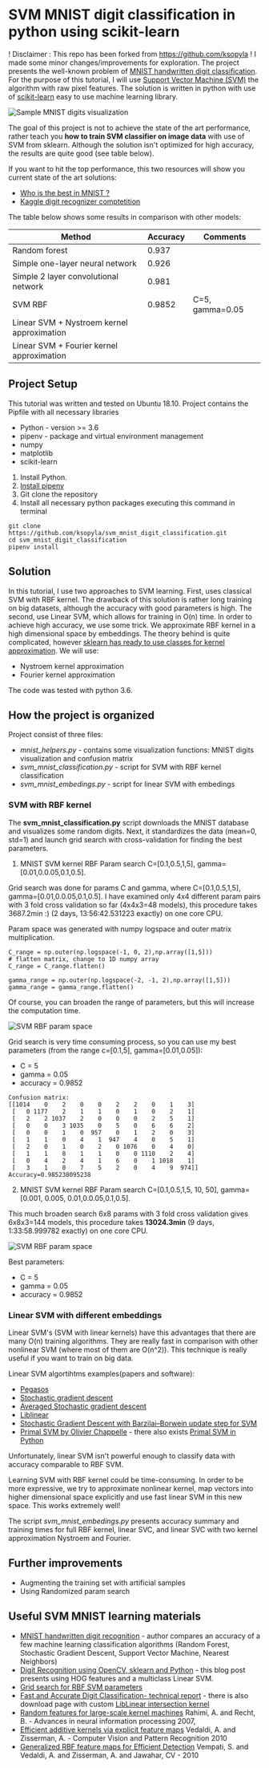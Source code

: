 # SVM MNIST digit classification in python using scikit-learn

! Disclaimer : This repo has been forked from https://github.com/ksopyla ! I made some minor changes/improvements for exploration.
The project presents the well-known problem of [MNIST handwritten digit classification](https://en.wikipedia.org/wiki/MNIST_database).
For the purpose of this tutorial, I will use [Support Vector Machine (SVM)](https://en.wikipedia.org/wiki/Support_vector_machine) 
the algorithm with raw pixel features. 
The solution is written in python with use of [scikit-learn](http://scikit-learn.org/stable/) easy to use machine learning library.

![Sample MNIST digits visualization](/images/mnist_digits.png)



The goal of this project is not to achieve the state of the art performance, rather teach you 
**how to train SVM classifier on image data** with use of SVM from sklearn. 
Although the solution isn't optimized for high accuracy, the results are quite good (see table below). 

If you want to hit the top performance, this two resources will show you current state of the art solutions:

* [Who is the best in MNIST ?](http://rodrigob.github.io/are_we_there_yet/build/classification_datasets_results.html#4d4e495354)
* [Kaggle digit recognizer comptetition](https://www.kaggle.com/c/digit-recognizer)

The table below shows some results in comparison with other models:


| Method                                     | Accuracy | Comments     |
|--------------------------------------------|----------|--------------|
| Random forest                              | 0.937    |              |
| Simple one-layer neural network            | 0.926    |              |
| Simple 2 layer convolutional network       | 0.981    |              |
| SVM RBF                                    | 0.9852   | C=5, gamma=0.05 |
| Linear SVM + Nystroem kernel approximation |          |              |
| Linear SVM + Fourier kernel approximation  |          |              |


## Project Setup

This tutorial was written and tested on Ubuntu 18.10.
Project contains the Pipfile with all necessary libraries

* Python - version >= 3.6 
* pipenv - package and virtual environment management 
* numpy
* matplotlib
* scikit-learn


1. Install Python.
1. [Install pipenv](https://pipenv.readthedocs.io/en/latest/install/#pragmatic-installation-of-pipenv)
1. Git clone the repository
1. Install all necessary python packages executing this command in terminal

```
git clone https://github.com/ksopyla/svm_mnist_digit_classification.git
cd svm_mnist_digit_classification
pipenv install
```




## Solution

In this tutorial, I use two approaches to SVM learning. 
First, uses classical SVM with RBF kernel. The drawback of this solution is rather long training on big datasets, although the accuracy with good parameters is high. 
The second, use Linear SVM, which allows for training in O(n) time. In order to achieve high accuracy, we use some trick. We approximate RBF kernel in a high dimensional space by embeddings. The theory behind is quite complicated, 
however [sklearn has ready to use classes for kernel approximation](http://scikit-learn.org/stable/modules/kernel_approximation.html#kernel-approximation). 
We will use:

* Nystroem kernel approximation
* Fourier kernel approximation

The code was tested with python 3.6.


## How the project is organized

Project consist of three files:

* _mnist_helpers.py_ - contains some visualization functions: MNIST digits visualization and confusion matrix
* _svm_mnist_classification.py_ - script for SVM with RBF kernel classification
* _svm_mnist_embedings.py_ - script for linear SVM with embedings

### SVM with RBF kernel

The **svm_mnist_classification.py** script downloads the MNIST database and visualizes some random digits.
Next, it standardizes the data (mean=0, std=1) and launch grid search with cross-validation for finding the best parameters.

1. MNIST SVM kernel RBF Param search C=[0.1,0.5,1,5], gamma=[0.01,0.0.05,0.1,0.5].

Grid search was done for params C and gamma, where C=[0.1,0.5,1,5], gamma=[0.01,0.0.05,0.1,0.5].
I have examined only 4x4 different param pairs with 3 fold cross validation so far (4x4x3=48 models), 
this procedure takes 3687.2min :) (2 days, 13:56:42.531223 exactly) on one core CPU.

Param space was generated with numpy logspace and outer matrix multiplication. 
```
C_range = np.outer(np.logspace(-1, 0, 2),np.array([1,5]))
# flatten matrix, change to 1D numpy array
C_range = C_range.flatten()

gamma_range = np.outer(np.logspace(-2, -1, 2),np.array([1,5]))
gamma_range = gamma_range.flatten()

```
Of course, you can broaden the range of parameters, but this will increase the computation time.


![SVM RBF param space](https://plon.io/files/58d3af091b12ce00012bd6e1)

Grid search is very time consuming process, so you can use my best parameters 
(from the range c=[0.1,5], gamma=[0.01,0.05]):
* C = 5
* gamma = 0.05
* accuracy = 0.9852


```
Confusion matrix:
[[1014    0    2    0    0    2    2    0    1    3]
 [   0 1177    2    1    1    0    1    0    2    1]
 [   2    2 1037    2    0    0    0    2    5    1]
 [   0    0    3 1035    0    5    0    6    6    2]
 [   0    0    1    0  957    0    1    2    0    3]
 [   1    1    0    4    1  947    4    0    5    1]
 [   2    0    1    0    2    0 1076    0    4    0]
 [   1    1    8    1    1    0    0 1110    2    4]
 [   0    4    2    4    1    6    0    1 1018    1]
 [   3    1    0    7    5    2    0    4    9  974]]
Accuracy=0.985238095238
```


2. MNIST SVM kernel RBF Param search C=[0.1,0.5,1,5, 10, 50], gamma=[0.001, 0.005, 0.01,0.0.05,0.1,0.5].

This much broaden search 6x8 params with 3 fold cross validation gives 6x8x3=144 models, 
this procedure takes **13024.3min**  (9 days, 1:33:58.999782 exactly) on one core CPU.

![SVM RBF param space](https://plon.io/files/58e171451b12ce00012bd71d)

Best parameters:
* C = 5
* gamma = 0.05
* accuracy = 0.9852



### Linear SVM with different embeddings

Linear SVM's (SVM with linear kernels) have this advantages that there are many O(n)
training algorithms. They are really fast in comparison with other nonlinear SVM (where most of them are O(n^2)).
This technique is really useful if you want to train on big data.

Linear SVM algortihtms examples(papers and software):

* [Pegasos](http://ttic.uchicago.edu/~nati/Publications/PegasosMPB.pdf)
* [Stochastic gradient descent](http://leon.bottou.org/projects/sgd)
* [Averaged Stochastic gradient descent](https://arxiv.org/abs/1107.2490)
* [Liblinear](https://www.csie.ntu.edu.tw/~cjlin/liblinear/)
* [Stochastic Gradient Descent with Barzilai–Borwein update step for SVM](http://www.sciencedirect.com/science/article/pii/S0020025515002467)
* [Primal SVM by Olivier Chappelle](http://olivier.chapelle.cc/primal/) - there also exists [Primal SVM in Python](https://github.com/ksopyla/primal_svm)

Unfortunately, linear SVM isn't powerful enough to classify data with accuracy 
comparable to RBF SVM.

Learning SVM with RBF kernel could be time-consuming. In order to be more expressive, we try to approximate
nonlinear kernel, map vectors into higher dimensional space explicitly and use fast linear SVM in this new space. This works extremely well!


The script _svm_mnist_embedings.py_ presents accuracy summary and training times for 
full RBF kernel, linear SVC, and linear SVC with two kernel approximation 
Nystroem and Fourier.




## Further improvements
 
* Augmenting the training set with artificial samples
* Using Randomized param search


## Useful SVM MNIST learning materials

* [MNIST handwritten digit recognition](http://brianfarris.me/static/digit_recognizer.html) - author compares an accuracy of a few machine learning classification algorithms (Random Forest, Stochastic Gradient Descent, Support Vector Machine, Nearest Neighbors)
* [Digit Recognition using OpenCV, sklearn and Python](http://hanzratech.in/2015/02/24/handwritten-digit-recognition-using-opencv-sklearn-and-python.html) - this blog post presents using HOG features and a multiclass Linear SVM.
* [Grid search for RBF SVM parameters](http://scikit-learn.org/stable/auto_examples/svm/plot_rbf_parameters.html)
* [Fast and Accurate Digit Classification- technical report](https://www2.eecs.berkeley.edu/Pubs/TechRpts/2009/EECS-2009-159.html) - there is also download page with custom [LibLinear intersection kernel](http://ttic.uchicago.edu/~smaji/projects/digits/)
* [Random features for large-scale kernel machines](http://www.robots.ox.ac.uk/~vgg/rg/papers/randomfeatures.pdf) Rahimi, A. and Recht, B. - Advances in neural information processing 2007,
* [Efficient additive kernels via explicit feature maps](http://www.robots.ox.ac.uk/~vedaldi/assets/pubs/vedaldi11efficient.pdf) Vedaldi, A. and Zisserman, A. - Computer Vision and Pattern Recognition 2010
* [Generalized RBF feature maps for Efficient Detection](http://www.robots.ox.ac.uk/~vedaldi/assets/pubs/sreekanth10generalized.pdf) Vempati, S. and Vedaldi, A. and Zisserman, A. and Jawahar, CV - 2010

 
